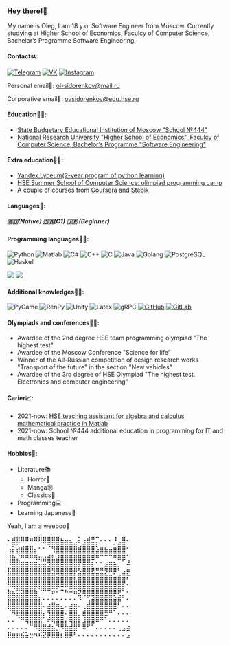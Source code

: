 ### Hey there!👋
My name is Oleg, I am 18 y.o. Software Engineer from Moscow.
Currently studying at Higher School of Economics, Faculcy of Computer Science, Bachelor’s Programme Software Engineering.
#### Contacts📞:
[![Telegram](https://img.shields.io/badge/telegram-1DA1F2?logo=telegram&style=for-the-badge&logoColor=fff)](https://t.me/olegsama)
[![VK](https://img.shields.io/badge/VK-4b74a2?logo=vk&style=for-the-badge&logoColor=fff)](https://vk.com/olegsama)
[![Instagram](https://img.shields.io/badge/Instagram-fd5342?logo=instagram&style=for-the-badge&logoColor=fff)](https://www.instagram.com/off____luck)

Personal email💌: ol-sidorenkov@mail.ru

Corporative email📩: ovsidorenkov@edu.hse.ru

#### Education👨‍🎓:
- [State Budgetary Educational Institution of Moscow "School №444"](https://schv444.mskobr.ru)
- [National Research University "Higher School of Economics", Faculcy of Computer Science, Bachelor’s Programme "Software Engineering"](https://www.hse.ru/en/ba/se)

#### Extra education👨‍🔧:
- [Yandex.Lyceum(2-year program of python learning)](https://yandexlyceum.ru)
- [HSE Summer School of Computer Science: olimpiad programming camp](https://cs.hse.ru/csss)
- A couple of courses from [Coursera](https://www.coursera.org) and [Stepik](https://stepik.org/users/153748980/certificates)

#### Languages👅:
##### 🇷🇺(Native) 🇬🇧(C1) 🇯🇵 (Beginner)

#### Programming languages👨‍💻:
![Python](https://img.shields.io/badge/-Python-ffd541?style=for-the-badge&logo=Python)
![Matlab](https://img.shields.io/badge/Matlab-d4291c?style=for-the-badge)
![C#](https://img.shields.io/badge/C%23-5C2D91?style=for-the-badge&logo=csharp&logoColor=fff)
![C++](https://img.shields.io/badge/C++-1c598f?style=for-the-badge&logo=cplusplus&logoColor=fff)
![C](https://img.shields.io/badge/C-7f8a98?style=for-the-badge&logo=c&logoColor=fff)
![Java](https://img.shields.io/badge/-Java-eeeeee?style=for-the-badge&logo=java&logoColor=f00)
![Golang](https://img.shields.io/badge/-Golang-f7d3a4?style=for-the-badge&logo=go&logoColor=6cc)
![PostgreSQL](https://img.shields.io/badge/PostgreSQL-add4ff?style=for-the-badge&logo=PostgreSQL&logoColor=336791)
![Haskell](https://img.shields.io/badge/-Haskell-eeeeee?style=for-the-badge&logo=haskell&logoColor=658)

<p align="left"><img src="https://github-readme-stats.vercel.app/api/top-langs/?username=OFFLUCK&langs_count=20&layout=compact"/>
<img src="https://github-readme-stats.vercel.app/api?username=OFFLUCK"/></p>

#### Additional knowledges👨‍🏭:
![PyGame](https://img.shields.io/badge/-PyGame-00aa00?style=for-the-badge)
![RenPy](https://img.shields.io/badge/-RenPy-ffad55?style=for-the-badge)
![Unity](https://img.shields.io/badge/-Unity-eeeeee?style=for-the-badge&logo=unity&logoColor=000)
![Latex](https://img.shields.io/badge/-Latex-4dffff?style=for-the-badge&logo=latex&logoColor=044)
![gRPC](https://img.shields.io/badge/-gRPC-2da6af?style=for-the-badge)
[![GitHub](https://img.shields.io/badge/-GitHub-25292e?style=for-the-badge&logo=github&logoColor=fff)](https://github.com/OFFLUCK)
[![GitLab](https://img.shields.io/badge/-GitLab-4a4e9e?style=for-the-badge&logo=gitlab&logoColor=fff)](https://gitlab.com/OFFLUCK)

#### Olympiads and conferences👨‍🏫:
- Awardee of the 2nd degree HSE team programming olympiad "The highest test"
- Awardee of the Moscow Conference "Science for life”
- Winner of the All-Russian competition of design research works "Transport of the future" in the section "New vehicles"
- Awardee of the 3rd degree of HSE Olympiad "The highest test. Electronics and computer engineering”

#### Carier📈:
- 2021-now: [HSE teaching assistant for algebra and calculus mathematical practice in Matlab](https://cs.hse.ru/initiative/2021/2022-1)
- 2021-now: School №444 additional education in programming for IT and math classes teacher

#### Hobbies👾:
- Literature📚
  - Horror👻
  - Manga㊗️
  - Classics🎻
- Programming💻
- Learning Japanese🎌

Yeah, I am a weeboo🎎

⠄⣾⣿⠿⠿⠶⠿⢿⣿⣿⣿⣿⣦⣤⣄⢀⡅⢠⣾⣛⡉⠄⠄⠄⠸⢀⣿⠄<br/>
⢀⡋⣡⣴⣶⣶⡀⠄⠄⠙⢿⣿⣿⣿⣿⣿⣴⣿⣿⣿⢃⣤⣄⣀⣥⣿⣿⠄<br/>
⢸⣇⠻⣿⣿⣿⣧⣀⢀⣠⡌⢻⣿⣿⣿⣿⣿⣿⣿⣿⣿⠿⠿⠿⣿⣿⣿⠄<br/>
⢸⣿⣷⣤⣤⣤⣬⣙⣛⢿⣿⣿⣿⣿⣿⣿⡿⣿⣿⡍⠄⠄⢀⣤⣄⠉⠋⣰<br/>
⣖⣿⣿⣿⣿⣿⣿⣿⣿⣿⢿⣿⣿⣿⣿⣿⢇⣿⣿⡷⠶⠶⢿⣿⣿⠇⢀⣤<br/>
⣿⣿⣿⣿⣿⣿⣿⣿⣿⣿⣿⣽⣿⣿⣿⡇⣿⣿⣿⣿⣿⣿⣷⣶⣥⣴⣿⡗<br/>
⢿⣿⣿⣿⣿⣿⣿⣿⣿⣿⣿⣿⣿⣿⣿⣿⣿⣿⣿⣿⣿⣿⣿⣿⣿⣿⡟⠄<br/>
⣦⣌⣛⣻⣿⣿⣧⠙⠛⠛⡭⠅⠒⠦⠭⣭⡻⣿⣿⣿⣿⣿⣿⣿⣿⡿⠃⠄<br/>
⣿⣿⣿⣿⣿⣿⣿⡆⠄⠄⠄⠄⠄⠄⠄⠄⠹⠈⢋⣽⣿⣿⣿⣿⣵⣾⠃⠄<br/>
⣿⣿⣿⣿⣿⣿⣿⣿⠄⣴⣿⣶⣄⠄⣴⣶⠄⢀⣾⣿⣿⣿⣿⣿⣿⠃⠄⠄<br/>
⠈⠻⣿⣿⣿⣿⣿⣿⡄⢻⣿⣿⣿⠄⣿⣿⡀⣾⣿⣿⣿⣿⣛⠛⠁⠄⠄⠄<br/>
⠄⠄⠈⠛⢿⣿⣿⣿⠁⠞⢿⣿⣿⡄⢿⣿⡇⣸⣿⣿⠿⠛⠁⠄⠄⠄⠄⠄<br/>
⠄⠄⠄⠄⠄⠉⠻⣿⣿⣾⣦⡙⠻⣷⣾⣿⠃⠿⠋⠁⠄⠄⠄⠄⠄⢀⣠⣴<br/>
⣿⣶⣶⣮⣥⣒⠲⢮⣝⡿⣿⣿⡆⣿⡿⠃⠄⠄⠄⠄⠄⠄⠄⠄⠄⠄⠄⣠<br/>


<!--
**OFFLUCK/OFFLUCK** is a ✨ _special_ ✨ repository because its `README.md` (this file) appears on your GitHub profile.

Here are some ideas to get you started:

- 🔭 I’m currently working on ...
- 🌱 I’m currently learning ...
- 👯 I’m looking to collaborate on ...
- 🤔 I’m looking for help with ...
- 💬 Ask me about ...
- 📫 How to reach me: ...
- 😄 Pronouns: ...
- ⚡ Fun fact: ...
-->
